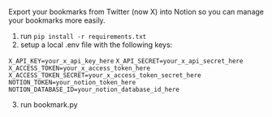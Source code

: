 Export your bookmarks from Twitter (now X) into Notion so you can manage your bookmarks more easily.
1. run `pip install -r requirements.txt`
2. setup a local .env file with the following keys:

`X_API_KEY=your_x_api_key_here`
`X_API_SECRET=your_x_api_secret_here`
`X_ACCESS_TOKEN=your_x_access_token_here`
`X_ACCESS_TOKEN_SECRET=your_x_access_token_secret_here`
`NOTION_TOKEN=your_notion_token_here`
`NOTION_DATABASE_ID=your_notion_database_id_here`

3. run bookmark.py

